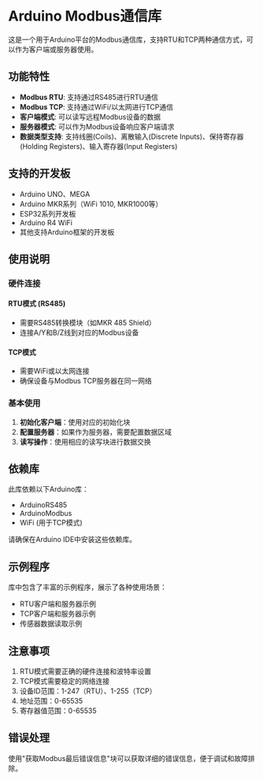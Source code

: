 # Arduino Modbus通信库

这是一个用于Arduino平台的Modbus通信库，支持RTU和TCP两种通信方式，可以作为客户端或服务器使用。

## 功能特性

- **Modbus RTU**: 支持通过RS485进行RTU通信
- **Modbus TCP**: 支持通过WiFi/以太网进行TCP通信
- **客户端模式**: 可以读写远程Modbus设备的数据
- **服务器模式**: 可以作为Modbus设备响应客户端请求
- **数据类型支持**: 支持线圈(Coils)、离散输入(Discrete Inputs)、保持寄存器(Holding Registers)、输入寄存器(Input Registers)

## 支持的开发板

- Arduino UNO、MEGA
- Arduino MKR系列（WiFi 1010, MKR1000等）
- ESP32系列开发板
- Arduino R4 WiFi
- 其他支持Arduino框架的开发板

## 使用说明

### 硬件连接

#### RTU模式 (RS485)
- 需要RS485转换模块（如MKR 485 Shield）
- 连接A/Y和B/Z线到对应的Modbus设备

#### TCP模式
- 需要WiFi或以太网连接
- 确保设备与Modbus TCP服务器在同一网络

### 基本使用

1. **初始化客户端**：使用对应的初始化块
2. **配置服务器**：如果作为服务器，需要配置数据区域
3. **读写操作**：使用相应的读写块进行数据交换

## 依赖库

此库依赖以下Arduino库：
- ArduinoRS485
- ArduinoModbus
- WiFi (用于TCP模式)

请确保在Arduino IDE中安装这些依赖库。

## 示例程序

库中包含了丰富的示例程序，展示了各种使用场景：
- RTU客户端和服务器示例
- TCP客户端和服务器示例
- 传感器数据读取示例

## 注意事项

1. RTU模式需要正确的硬件连接和波特率设置
2. TCP模式需要稳定的网络连接
3. 设备ID范围：1-247（RTU）、1-255（TCP）
4. 地址范围：0-65535
5. 寄存器值范围：0-65535

## 错误处理

使用"获取Modbus最后错误信息"块可以获取详细的错误信息，便于调试和故障排除。